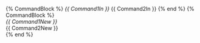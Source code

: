 {% CommandBlock %}  *{{ Command1In }}*  {{ Command2In }}  {% end %}
{% CommandBlock %}  
*{{ Command1New }}*  
{{ Command2New }}  
{% end %}